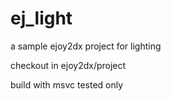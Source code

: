 # ej_light
a sample ejoy2dx project for lighting

checkout in ejoy2dx/project

build with msvc tested only
